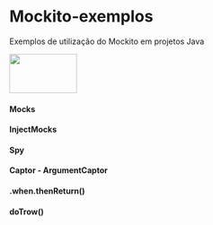 # Mockito-exemplos
Exemplos de utilização do Mockito em projetos Java

<div align="left">
 <img src="https://miro.medium.com/v2/resize:fit:800/1*7w64vyBXihVBrjNBBOIF9g.png" height="70" width="120 target="_blank">
</div>

#### Mocks
#### InjectMocks
#### Spy
#### Captor - ArgumentCaptor
#### .when.thenReturn()
#### doTrow()


